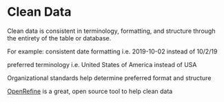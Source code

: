 
# Clean Data 

Clean data is consistent in terminology, formatting, and structure through the entirety of the table or database.

For example: 
consistent date formatting i.e. 2019-10-02 instead of 10/2/19

preferred terminology i.e. United States of America instead of USA

Organizational standards help determine preferred format and structure

[OpenRefine](https://www.openrefine.org) is a great, open source tool to help clean data
